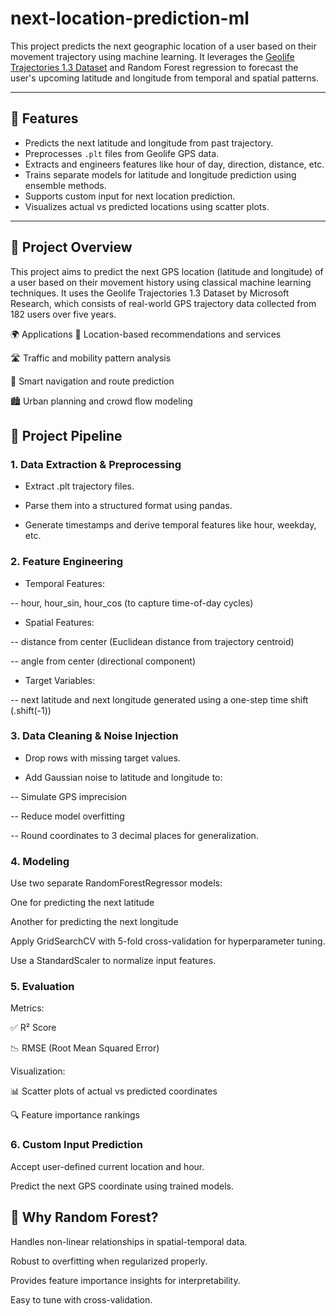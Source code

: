 # next-location-prediction-ml

This project predicts the next geographic location of a user based on their movement trajectory using machine learning. It leverages the [Geolife Trajectories 1.3 Dataset](https://www.microsoft.com/en-us/download/details.aspx?id=52367) and Random Forest regression to forecast the user's upcoming latitude and longitude from temporal and spatial patterns.

---

## 🚀 Features

- Predicts the next latitude and longitude from past trajectory.
- Preprocesses `.plt` files from Geolife GPS data.
- Extracts and engineers features like hour of day, direction, distance, etc.
- Trains separate models for latitude and longitude prediction using ensemble methods.
- Supports custom input for next location prediction.
- Visualizes actual vs predicted locations using scatter plots.

---

## 🧭 Project Overview
This project aims to predict the next GPS location (latitude and longitude) of a user based on their movement history using classical machine learning techniques. It uses the Geolife Trajectories 1.3 Dataset by Microsoft Research, which consists of real-world GPS trajectory data collected from 182 users over five years.

🌍 Applications
📱 Location-based recommendations and services

🛣️ Traffic and mobility pattern analysis

🧭 Smart navigation and route prediction

🏙️ Urban planning and crowd flow modeling

## 📌 Project Pipeline
### 1. Data Extraction & Preprocessing
- Extract .plt trajectory files.

- Parse them into a structured format using pandas.

- Generate timestamps and derive temporal features like hour, weekday, etc.

### 2. Feature Engineering
- Temporal Features:

-- hour, hour_sin, hour_cos (to capture time-of-day cycles)

- Spatial Features:

-- distance from center (Euclidean distance from trajectory centroid)

-- angle from center (directional component)

- Target Variables:

-- next latitude and next longitude generated using a one-step time shift (.shift(-1))

### 3. Data Cleaning & Noise Injection
- Drop rows with missing target values.

- Add Gaussian noise to latitude and longitude to:

-- Simulate GPS imprecision

-- Reduce model overfitting

-- Round coordinates to 3 decimal places for generalization.

### 4. Modeling
Use two separate RandomForestRegressor models:

One for predicting the next latitude

Another for predicting the next longitude

Apply GridSearchCV with 5-fold cross-validation for hyperparameter tuning.

Use a StandardScaler to normalize input features.

### 5. Evaluation
Metrics:

✅ R² Score

📉 RMSE (Root Mean Squared Error)

Visualization:

📊 Scatter plots of actual vs predicted coordinates

🔍 Feature importance rankings

### 6. Custom Input Prediction
Accept user-defined current location and hour.

Predict the next GPS coordinate using trained models.

## 🧠 Why Random Forest?
Handles non-linear relationships in spatial-temporal data.

Robust to overfitting when regularized properly.

Provides feature importance insights for interpretability.

Easy to tune with cross-validation.


